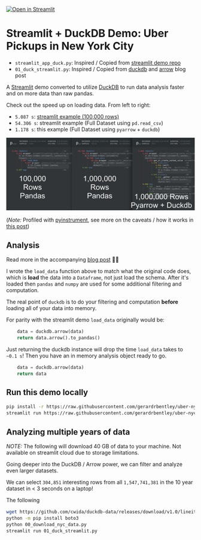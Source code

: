 [![Open in Streamlit](https://static.streamlit.io/badges/streamlit_badge_black_white.svg)](https://share.streamlit.io/gerardrbentley/uber-nyc-pickups-duckdb/main/streamlit_app_duck.py)

# Streamlit + DuckDB Demo: Uber Pickups in New York City

- `streamlit_app_duck.py`: Inspired / Copied from [streamlit demo repo](https://github.com/streamlit/demo-uber-nyc-pickups)
- `01_duck_streamlit.py`: Inspired / Copied from [duckdb](https://duckdb.org/2021/12/03/duck-arrow.html) and [arrow](https://arrow.apache.org/blog/2021/12/03/arrow-duckdb/) blog post

A [Streamlit](https://streamlit.io) demo converted to utilize [DuckDB](https://duckdb.org/docs/api/python) to run data analysis faster and on more data than raw pandas.

Check out the speed up on loading data.
From left to right:

- `5.087 s`: [streamlit example (100,000 rows)](https://github.com/streamlit/demo-uber-nyc-pickups/blob/e714e117abe0a22fe159ce7b29980c566289b6d1/streamlit_app.py#L32)
- `54.306 s`: streamlit example (Full Dataset using `pd.read_csv`)
- `1.178 s`: this example (Full Dataset using `pyarrow` + `duckdb`)

![load data speedup compare](load_data_compare.png)

(*Note:* Profiled with [pyinstrument](https://pyinstrument.readthedocs.io/en/latest/how-it-works.html), see more on the caveats / how it works in [this post](http://joerick.me/posts/2017/12/15/pyinstrument-20/))

## Analysis

Read more in the accompanying [blog post](https://tech.gerardbentley.com/python/data/intermediate/2022/04/26/holy-duck.html) ✍🏻

I wrote the `load_data` function above to match what the original code does, which is **load** the data into a `Dataframe`, not just load the schema.
After it's loaded then `pandas` and `numpy` are used for some additional filtering and computation.

The real point of `duckdb` is to do your filtering and computation **before** loading all of your data into memory.

For parity with the streamlit demo `load_data` originally would be:

```py
    data = duckdb.arrow(data)
    return data.arrow().to_pandas()
```

Just returning the duckdb instance will drop the time `load_data` takes to `~0.1 s`!
Then you have an in memory analysis object ready to go.

```py
    data = duckdb.arrow(data)
    return data
```

## Run this demo locally

```sh
pip install -r https://raw.githubusercontent.com/gerardrbentley/uber-nyc-pickups-duckdb/main/requirements.txt
streamlit run https://raw.githubusercontent.com/gerardrbentley/uber-nyc-pickups-duckdb/main/streamlit_app_duck.py
```

## Analyzing multiple years of data

*NOTE:* The following will download 40 GB of data to your machine.
Not available on streamlit cloud due to storage limitations.

Going deeper into the DuckDB / Arrow power, we can filter and analyze even larger datasets.

We can select `304,851` interesting rows from all `1,547,741,381` in the 10 year dataset in < 3 seconds on a laptop!

The following

```sh
wget https://github.com/cwida/duckdb-data/releases/download/v1.0/lineitemsf1.snappy.parquet
python -m pip install boto3
python 00_download_nyc_data.py
streamlit run 01_duck_streamlit.py
```
